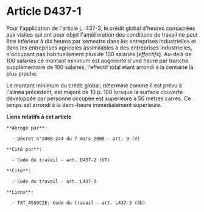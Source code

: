 # Article D437-1

Pour l'application de l'article L. 437-3, le crédit global d'heures consacrées aux visites qui ont pour objet l'amélioration
des conditions de travail ne peut être inférieur à dix heures par semestre dans les entreprises industrielles et dans les
entreprises agricoles assimilables à des entreprises industrielles, n'occupant pas habituellement plus de 100 salariés
[*effectifs*]. Au-delà de 100 salariés ce montant minimum est augmenté d'une heure par tranche supplémentaire de 100
salariés, l'effectif total étant arrondi à la centaine la plus proche.

Le montant minimum du crédit global, déterminé comme il est prévu à l'alinéa précédent, est majoré de 10 p. 100 lorsque la
surface couverte développée par personne occupée est supérieure à 50 mètres carrés. Ce temps est arrondi à la demi-heure
immédiatement supérieure.

**Liens relatifs à cet article**

	**Abrogé par**:

	  - Décret n°2008-244 du 7 mars 2008 - art. 9 (V)

	**Cité par**:

	  - Code du travail - art. D437-2 (VT)

	**Cite**:

	  - Code du travail - art. L437-3

	**Liens**:

	  - TXT_ASSOCIE: Code du travail - art. L437-3 (Ab)
